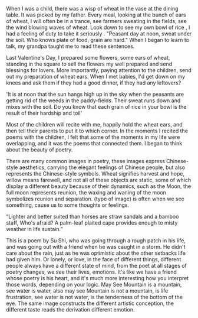 When I was a child, there was a wisp of wheat in the vase at the dining table. It was picked by my father. Every meal, looking at the bunch of ears of wheat, I will often be in a trance, see farmers sweating in the fields, see the wind blowing waves of wheat. Look down to see my own bowl of rice , I had a feeling of  duty to take it seriously . "Peasant day at noon, sweat under the soil. Who knows plate of food, grain are hard."  When I began to learn to talk, my grandpa taught me to read these sentences.

Last Valentine's Day, I prepared some flowers, some ears of wheat, standing in the square to sell the flowers my well prepared and send blessings for lovers. More importantly, paying attention to the children, send out my preparation of wheat ears. When I met babies, I'd get down on my knees and ask them if they had a good dinner, if they had any leftovers? 

'It is at noon that the sun hangs high up in the sky when the peasants are getting rid of the weeds in the paddy-fields. Their sweat runs down and mixes with the soil. Do you know that each grain of rice in your bowl is the result of their hardship and toil'

Most of the children will recite with me, happily hold the wheat ears, and then tell their parents to put it to which corner. In the moments I recited the poems with the children, I felt that some of the moments in my life were overlapping, and it was the poems that connected them. I began to think about the beauty of poetry. 

There are many common images in poetry, these images express Chinese-style aesthetics, carrying the elegant feelings of Chinese people, but also represents the Chinese-style symbols. Wheat signifies harvest and hope, willow means farewell, and not all of these objects are static, some of which display a different beauty because of their dynamics, such as the Moon, the full moon represents reunion, the waxing and waning of the moon symbolizes reunion and separation. (type of image) is often when we see something, cause us to some thoughts or feelings.

“Lighter and better suited than horses are straw sandals and a bamboo staff,
Who's afraid?
A palm-leaf plaited cape provides enough to misty weather in life sustain.”

This is a poem by Su Shi, who was going through a rough patch in his life, and was going out with a friend when he was caught in a storm. He didn't care about the rain, just as he was optimistic about the other setbacks life had given him. Or lonely, or love, in the face of different things, different people always have a different state of mind, from the poet at all stages of poetry changes, we see their lives, emotions. It's like we have a friend whose poetry is his heart, and it's much more interesting how you interpret those words, depending on your logic. May See Mountain is a mountain, see water is water, also may see Mountain is not a mountain, is life frustration, see water is not water, is the tenderness of the bottom of the eye. The same image constructs the different artistic conception, the different taste reads the derivation different emotion.